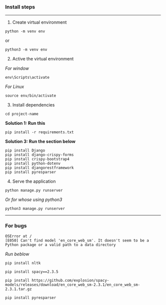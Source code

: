 ### Install steps

---

1. Create virtual environment

```
python -m venv env
```

or

```
python3 -m venv env
```

2. Active the virtual environment

_For window_

```
env\Scripts\activate
```

_For Linux_

```
source env/bin/activate
```

3. Install dependencies

```
cd project-name
```

**Solution 1: Run this**

```
pip install -r requirements.txt
```

**Solution 3: Run the section below**

```
pip install Django
pip install django-crispy-forms
pip install crispy-bootstrap4
pip install python-dotenv
pip install djangorestframework
pip install pyresparser
```

4. Serve the application

```
python manage.py runserver
```

_Or for whose using python3_

```
python3 manage.py runserver
```

---

### For bugs

```
OSError at /
[E050] Can't find model 'en_core_web_sm'. It doesn't seem to be a Python package or a valid path to a data directory
```

_Run beblow_

```
pip install nltk

pip install spacy==2.3.5

pip install https://github.com/explosion/spacy-models/releases/download/en_core_web_sm-2.3.1/en_core_web_sm-2.3.1.tar.gz

pip install pyresparser
```
